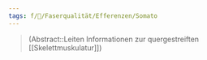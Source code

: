 ```yaml
---
tags: f/🧠/Faserqualität/Efferenzen/Somato
---
```

> (Abstract::Leiten Informationen zur quergestreiften [[Skelettmuskulatur]])